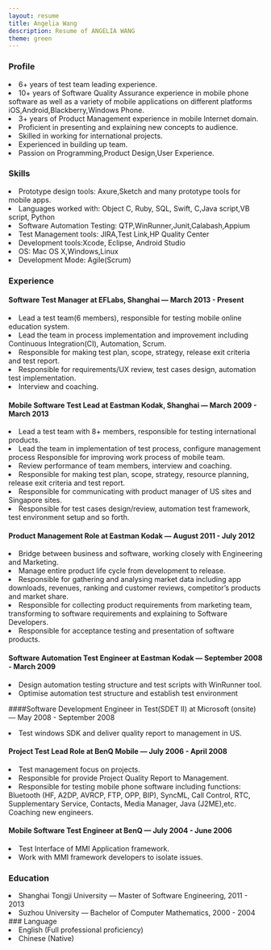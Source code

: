 ```yaml
---
layout: resume
title: Angelia Wang
description: Resume of ANGELIA WANG
theme: green
---
```

### Profile
<li>6+ years of test team leading experience.
<li>10+ years of Software Quality Assurance experience in mobile phone software as well as a variety of mobile applications on different platforms iOS,Android,Blackberry,Windows Phone.
<li>3+ years of Product Management experience in mobile Internet domain.
<li>Proficient in presenting and explaining new concepts to audience.
<li>Skilled in working for international projects.
<li>Experienced in building up team.
<li>Passion on Programming,Product Design,User Experience.

### Skills
<li>Prototype design tools: Axure,Sketch and many prototype tools for mobile apps.
<li>Languages worked with: Object C, Ruby, SQL, Swift, C,Java script,VB script, Python 
<li>Software Automation Testing: QTP,WinRunner,Junit,Calabash,Appium
<li>Test Management tools: JIRA,Test Link,HP Quality Center
<li>Development tools:Xcode, Eclipse, Android Studio
<li>OS: Mac OS X,Windows,Linux
<li>Development Mode: Agile(Scrum)
	
### Experience
#### Software Test Manager at EFLabs, Shanghai — March 2013 - Present
<li>Lead a test team(6 members), responsible for testing mobile online education system.
<li>Lead the team in process implementation and improvement including Continuous Integration(CI), Automation, Scrum.
<li>Responsible for making test plan, scope, strategy, release exit criteria and test report. 
<li>Responsible for requirements/UX review, test cases design, automation test implementation. 
<li>Interview and coaching.

#### Mobile Software Test Lead at Eastman Kodak, Shanghai — March 2009 - March 2013
<li>Lead a test team with 8+ members, responsible for testing international products. 
<li>Lead the team in implementation of test process, configure management process Responsible for improving work process of mobile team.
<li>Review performance of team members, interview and coaching.
<li>Responsible for making test plan, scope, strategy, resource planning, release exit criteria and test report.
<li>Responsible for communicating with product manager of US sites and Singapore sites.
<li>Responsible for test cases design/review, automation test framework, test environment setup and so forth.

#### Product Management Role at Eastman Kodak — August 2011 - July 2012
<li>Bridge between business and software, working closely with Engineering and Marketing.
<li>Manage entire product life cycle from development to release.
<li>Responsible for gathering and analysing market data including app downloads, revenues, ranking and customer reviews, competitor’s products and market share.
<li>Responsible for collecting product requirements from marketing team, transforming to software requirements and explaining to Software Developers.
<li>Responsible for acceptance testing and presentation of software products.

#### Software Automation Test Engineer at Eastman Kodak — September 2008 - March 2009
<li>Design automation testing structure and test scripts with WinRunner tool. 
<li>Optimise automation test structure and establish test environment

####Software Development Engineer in Test(SDET II) at Microsoft (onsite) — May 2008 - September 2008
<li>Test windows SDK and deliver quality report to management in US.

#### Project Test Lead Role at BenQ Mobile — July 2006 - April 2008
<li>Test management focus on projects.
<li>Responsible for provide Project Quality Report to Management.
<li>Responsible for testing mobile phone software including functions: Bluetooth (HF, A2DP, AVRCP, FTP, OPP, BIP), SyncML, Call Control, RTC, Supplementary Service, Contacts, Media Manager, Java (J2ME),etc. Coaching new engineers.

#### Mobile Software Test Engineer at BenQ — July 2004 - June 2006
<li>Test Interface of MMI Application framework.
<li>Work with MMI framework developers to isolate issues.

### Education
<li>Shanghai Tongji University — Master of Software Engineering, 2011 - 2013 
<li>Suzhou University — Bachelor of Computer Mathematics, 2000 - 2004
### Language
<li>English (Full professional proficiency) 
<li>Chinese (Native)
